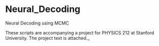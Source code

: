 # Neural_Decoding
Neural Decoding using MCMC

These scripts are accompanying a project for PHYSICS 212 at Stanford University. The project text is attached._
